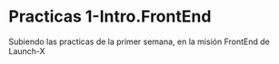 # Practicas 1-Intro.FrontEnd
Subiendo las practicas de la primer semana, en la misión FrontEnd de Launch-X
